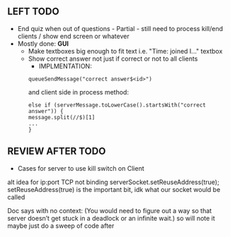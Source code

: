 LEFT TODO
--------------

- End quiz when out of questions - Partial - still need to process kill/end clients / show end screen or whatever
- Mostly done: **GUI**
  - Make textboxes big enough to fit text i.e. "Time: joined I..." textbox
  - Show correct answer not just if correct or not to all clients
    - IMPLMENTATION:
    ```
    queueSendMessage("correct answer$<id>")
    ```
    and client side in process method:
    ```
    else if (serverMessage.toLowerCase().startsWith("correct answer")) {
    message.split(//$)[1]
    ...
    }
    ```

REVIEW AFTER TODO
--------------

- Cases for server to use kill switch on Client

alt idea for ip:port TCP not binding
serverSocket.setReuseAddress(true);
setReuseAddress(true) is the important bit, idk what our socket would be called

Doc says with no context:
(You would need to figure out a way so that server doesn’t get stuck in a deadlock or an infinite wait.)
so will note it maybe just do a sweep of code after
